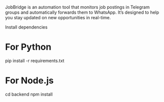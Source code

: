 JobBridge is an automation tool that monitors job postings in Telegram groups and automatically forwards them to WhatsApp. It’s designed to help you stay updated on new opportunities in real-time.

Install dependencies

# For Python
pip install -r requirements.txt

# For Node.js
cd backend
npm install

